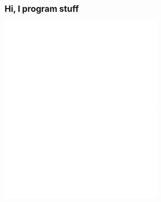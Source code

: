 # Hi, I program stuff
<a href="https://github.com/m10z30/github-stats">
<img src="https://github.com/m10z30/github-stats/blob/master/generated/overview.svg#gh-dark-mode-only" />
<img src="https://github.com/m10z30/github-stats/blob/master/generated/languages.svg#gh-dark-mode-only" />
</a>

